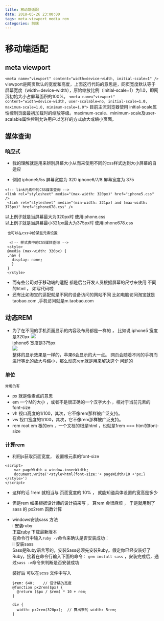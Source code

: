 ```yaml
---
title: 移动端适配
date: 2018-05-26 23:00:00
tags: meta-viewport media rem
categories: 前端
---
```


# 移动端适配

## meta viewport
 `<meta name="viewport" content="width=device-width, initial-scale=1" />`
viewport是网页默认的宽度和高度，上面这行代码的意思是，网页宽度默认等于屏幕宽度（width=device-width），原始缩放比例（initial-scale=1）为1.0，即网页初始大小占屏幕面积的100%。
`<meta name="viewport" content="width=device-width, user-scalable=no, initial-scale=1.0, maximum-scale=1.0, minimum-scale=1.0">`
目前主流浏览器使用
initial-scale属性控制页面最初加载时的缩放等级。maximum-scale、minimum-scale及user-scalable属性控制允许用户以怎样的方式放大或缩小页面。

## 媒体查询

### 响应式
  * 我的理解就是用来辨别屏幕大小从而来使用不同的css样式达到大小屏幕的自适应
  - 例如 iphone5/5s 屏幕宽度为 320 iphone6/7/8 屏幕宽度为 375
  ```
  <!-- link元素中的CSS媒体查询 -->
  <link rel="stylesheet" media="(max-width: 320px)" href="iphone5.css" />
   <link rel="stylesheet" media="(min-width: 321px) and (max-width: 375px)" href="iphone678.css" />
   ```
   以上例子就是当屏幕最大为320px时 使用iphone.css  
   以上例子就是当屏幕最小321px最大为375px时 使用iphone678.css  
   
     也可以在css中给某些元素设置  
   ```
     <!-- 样式表中的CSS媒体查询 -->
    <style>
    @media (max-width: 320px) {
    .nav {
      display: none;
      }
    }
    </style>
   ```
     
- 而有些公司对于移动端的适配 都是后台开发人员根据屏幕的尺寸来使用 不同的html ， 如写代码啦  
- 还有比如淘宝的适配就是不同的设备访问的网站不同  比如电脑访问淘宝就是taobao.com  ,手机访问就是m.taobao.com

## 动态REM

  -  为了在不同的手机页面显示的内容及布局都是一样的 ， 比如说 iphone5 宽度是320px
  ![](https://ws1.sinaimg.cn/large/006WOZytgy1frnge6bj39j30ah09d748.jpg)    
  iphone6 宽度是375px   
  ![](https://ws1.sinaimg.cn/large/006WOZytgy1frngfzkmpkj30bn09ewef.jpg)  
  整体的显示效果是一样的，苹果6会显示的大一点。 网页会随着不同的手机而进行等比的放大与缩小，那么动态rem就是用来解决这个 问题的
  
### 单位
    常用的有  
   - px  就是像素点的意思
   - em  一个M的大小 ，或者不是很正确的一个汉字大小 ，相对于当前元素的font-size
   - vh  视口高度的1/100，其次，它不像rem那样被广泛支持。
   - vw  视口宽度的1/100，其次，它不像rem那样被广泛支持。
   - rem root em 根的em  ，一个文档的根是html  ，也就是1rem === html的font-size
   
### 计算rem

- 利用js获取页面宽度， 设置根元素的font-size  
```
<script>
    var pageWidth = window.innerWidth;
    document.write('<style>html{font-size:'+ pageWidth/10 +'px;}</style>')
</script>
```

- 这样的话 1rem 就相当与 页面宽度的 10% ， 就能知道具体设置的宽高是多少
- 但是rem 如果根据设计师的设计搞来写 ， 算rem 会很麻烦 ， 于是就用到了sass 的 px2rem 函数计算

- windows安装sass 方法  
  i 安装ruby   
  [下载ruby](https://rubyinstaller.org/downloads/)  下载最新版本  
  在命令行中输入`ruby -v`命令来确认是否安装成功：  
  ii 安装sass  
  Sass是Ruby语言写的，安装Sass必须先安装Ruby。假定你已经安装好了Ruby，接着在命令行输入下面的命令：
  `gem install sass` ，安装完成后，通过`sass -v`命令来判断是否安装成功
  
  装好后 可以在scss 文件中写入
  ```
  $rem: 640;    // 设计稿的宽度
  @function px2rem($px) {
    @return ($px / $rem) * 10 + rem;
  }

  div {
    width: px2rem(320px);  // 算出来的 width: 5rem;
  }
  ```
  